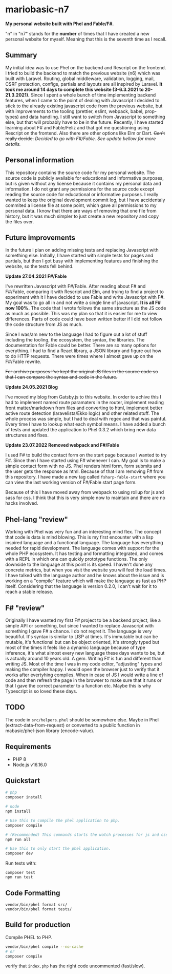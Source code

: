 # mariobasic-n7

**My personal website built with Phel and Fable/F#.**

"n" in "n7" stands for the **number** of times that I have created a new personal website for myself. Meaning that this is the seventh time as I recall.

## Summary

My initial idea was to use Phel on the backend and Rescript on the frontend. I tried to build the backend to match the previous website (n6) which was built with Laravel. Routing, global middleware, validation, logging, mail, CSRF protection, configs, partials and layouts are all inspired by Laravel. **It took me around 14 days to complete this website (3-6.3.2021 to 20-21.3.2021).** Since I spent a whole bunch of time implementing backend features, when I came to the point of dealing with Javascript I decided to stick to the already existing javascript code from the previous website, but with improvements to the tooling (prettier, eslint, webpack, babel, prop-types) and data handling. I still want to switch from Javascript to something else, but that will probably have to be in the future. Recently, I have started learning about F# and Fable/Feliz and that got me questioning using Rescript on the frontend. Also there are other options like Elm or Dart. ~~Can't really decide.~~ _Decided to go with F#/Fable. See update bellow for more details._

## Personal information

This repository contains the source code for my personal website. The source code is publicly available for educational and informative purposes, but is given without any license because it contains my personal data and information. I do not grant any permissions for the source code except reading the source code for educational or informative purposes. I really wanted to keep the original development commit log, but I have accidentaly commited a license file at some point, which gave all permissions to my personal data. I know that there are ways of removing that one file from history, but it was much simpler to just create a new repository and copy the files over.

## Future improvements

In the future I plan on adding missing tests and replacing Javascript with something else. Initially, I have started with simple tests for pages and partials, but then I got busy with implementing features and finishing the website, so the tests fell behind.

**Update 27.04.2021 F#/Fable**

I've rewritten Javascript with F#/Fable. After reading about F# and F#/Fable, comparing it with Rescript and Elm, and trying to find a project to experiment with it I have decided to use Fable and write Javascript with F#. My goal was to go all in and not write a single line of javascript. **It is all F# now 100%.** The code that I wrote follows the same structure as the JS code as much as possible. This was my plan so that it is easier for me to view differences. Parts of code could have been written better if I did not follow the code structure from JS as much.

Since I was/am new to the language I had to figure out a lot of stuff including the tooling, the ecosystem, the syntax, the libraries. The documentation for Fable could be better. There are so many options for everything. I had to find a React library, a JSON library and figure out how to do HTTP requests. There were times where I almost gave up on the F#/Fable rewrite.

~~For archive purposes I've kept the original JS files in the source code so that I can compare the syntax and code in the future.~~

**Update 24.05.2021 Blog**

I've moved my blog from Gatsby.js to this website. In order to achive this I had to implement named route paramaters in the router, implement reading front matter/markdown from files and converting to html, implement better active route detection (laravelista/Ekko logic) and other related stuff. The whole process was simple, but I had to deal with regex and that was painful. Every time I have to lookup what each symbol means. I have added a bunch of tests and updated the application to Phel 0.3.2 which bring new data structures and fixes.

**Update 23.07.2022 Removed webpack and F#/Fable**

I used F# to build the contact form on the start page because I wanted to try F#. Since then I have started using F# whenever I can. My goal is to make a simple contact form with no JS. Phel renders html form, form submits and the user gets the response as html. Because of that I am removing F# from this repository. I have made a new tag called `fsharp-fable-start` where you can view the last working version of F#/Fable start page form.

Because of this I have moved away from webpack to using rollup for js and sass for css. I think that this is very simple now to maintain and there are no hacks involved.

## Phel-lang "review"

Working with Phel was very fun and an interesting mind flex. The concept that code is data is mind blowing. This is my first encounter with a lisp inspired language and a functional language. The language has everything needed for rapid development. The language comes with support for the whole PHP ecosystem. It has testing and formatting integrated, and comes with a REPL in which one can quickly prototype functions. The only downside to the language at this point is its speed. I haven't done any concrete metrics, but when you visit the website you will feel the load times. I have talked with the language author and he knows about the issue and is working on a "compile" feature which will make the language as fast as PHP itself. Considering that the language is version 0.2.0, I can't wait for it to reach a stable release.

## F# "review"

Originally I have wanted my first F# project to be a backend project, like a simple API or something, but since I wanted to replace Javascript with something I gave F# a chance. I do not regret it. The language is very beautiful. It's syntax is similar to LISP at times. It's immutable but can be mutable, it's functional but can be object oriented, it's strongly typed but most of the times it feels like a dynamic language because of type inference, it's what almost every new language these days wants to be, but is actually around 10 years old. A gem. Writing F# is fun and different than writing JS. Most of the time I was in my code editor, "adjusting" types and making the compiler happy. I would open the browser just to verify that it works after evertyhing compiles. When in case of JS I would write a line of code and then refresh the page in the browser to make sure that it runs or that I gave the correct parameter to a function etc. Maybe this is why Typescript is so loved these days.



## TODO

The code in `src/helpers.phel` should be somewhere else. Maybe in Phel (extract-data-from-request) or converted to a public function in mabasic/phel-json library (encode-value).

## Requirements

- PHP 8
- Node.js v16.16.0

## Quickstart

```bash
# php
composer install

# node
npm install

# Use this to compile the phel application to php.
composer compile

# (Recommended) This commands starts the watch processes for js and css and starts the php server.
npm run all

# Use this to only start the phel application.
composer dev
```

Run tests with:

```
composer test
npm run test
```

## Code Formatting

```
vendor/bin/phel format src/
vendor/bin/phel format tests/
```

## Build for production

Compile PHEL to PHP.

```bash
vendor/bin/phel compile --no-cache
# or
composer compile
```

verify that `index.php` has the right code uncommented (fast/slow).